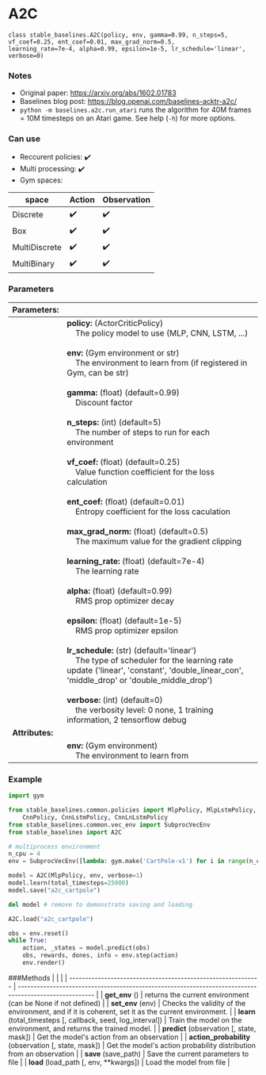 # A2C

```
class stable_baselines.A2C(policy, env, gamma=0.99, n_steps=5, vf_coef=0.25, ent_coef=0.01, max_grad_norm=0.5,
learning_rate=7e-4, alpha=0.99, epsilon=1e-5, lr_schedule='linear', verbose=0)
```

### Notes 

- Original paper: https://arxiv.org/abs/1602.01783
- Baselines blog post: https://blog.openai.com/baselines-acktr-a2c/
- `python -m baselines.a2c.run_atari` runs the algorithm for 40M frames = 10M timesteps on an Atari game. See help (`-h`) for more options.

### Can use
- Reccurent policies: :heavy_check_mark:
- Multi processing: :heavy_check_mark:
- Gym spaces:

| **space**     | **Action**         | **Observation**    |
| ------------- | ------------------ | ------------------ |
| Discrete      | :heavy_check_mark: | :heavy_check_mark: |
| Box           | :heavy_check_mark: | :heavy_check_mark: |
| MultiDiscrete | :heavy_check_mark: | :heavy_check_mark: |
| MultiBinary   | :heavy_check_mark: | :heavy_check_mark: |

### Parameters

| **Parameters:** |     |
| --------------- | --- |
|                 | **policy:** (ActorCriticPolicy) <br>&nbsp;&nbsp;&nbsp; The policy model to use (MLP, CNN, LSTM, ...) <br><br> **env:** (Gym environment or str) <br>&nbsp;&nbsp;&nbsp; The environment to learn from (if registered in Gym, can be str) <br><br> **gamma:** (float) (default=0.99) <br>&nbsp;&nbsp;&nbsp; Discount factor <br><br> **n_steps:** (int) (default=5) <br>&nbsp;&nbsp;&nbsp; The number of steps to run for each environment <br><br> **vf_coef:** (float) (default=0.25) <br>&nbsp;&nbsp;&nbsp; Value function coefficient for the loss calculation <br><br> **ent_coef:** (float) (default=0.01) <br>&nbsp;&nbsp;&nbsp; Entropy coefficient for the loss caculation <br><br> **max_grad_norm:** (float) (default=0.5) <br>&nbsp;&nbsp;&nbsp; The maximum value for the gradient clipping <br><br> **learning_rate:** (float) (default=7e-4) <br>&nbsp;&nbsp;&nbsp; The learning rate <br><br> **alpha:** (float) (default=0.99) <br>&nbsp;&nbsp;&nbsp; RMS prop optimizer decay <br><br> **epsilon:** (float) (default=1e-5) <br>&nbsp;&nbsp;&nbsp; RMS prop optimizer epsilon <br><br> **lr_schedule:** (str) (default='linear') <br>&nbsp;&nbsp;&nbsp; The type of scheduler for the learning rate update ('linear', 'constant', 'double_linear_con', 'middle_drop' or 'double_middle_drop') <br><br> **verbose:** (int) (default=0) <br>&nbsp;&nbsp;&nbsp; the verbosity level: 0 none, 1 training information, 2 tensorflow debug |
| **Attributes:** |     |
|                 | **env:** (Gym environment) <br>&nbsp;&nbsp;&nbsp; The environment to learn from |

### Example
```python
import gym

from stable_baselines.common.policies import MlpPolicy, MlpLstmPolicy, MlpLnLstmPolicy, \
    CnnPolicy, CnnLstmPolicy, CnnLnLstmPolicy
from stable_baselines.common.vec_env import SubprocVecEnv
from stable_baselines import A2C

# multiprocess environment
n_cpu = 4
env = SubprocVecEnv([lambda: gym.make('CartPole-v1') for i in range(n_cpu)])

model = A2C(MlpPolicy, env, verbose=1)
model.learn(total_timesteps=25000)
model.save("a2c_cartpole")

del model # remove to demonstrate saving and loading

A2C.load("a2c_cartpole")

obs = env.reset()
while True:
    action, _states = model.predict(obs)
    obs, rewards, dones, info = env.step(action)
    env.render()
```

###Methods 
|                                                              |                                                                                                        |
| ------------------------------------------------------------ | ------------------------------------------------------------------------------------------------------ |
| **get_env** ()                                               | returns the current environment (can be None if not defined)                                           |
| **set_env** (env)                                            | Checks the validity of the environment, and if it is coherent, set it as the current environment.      |
| **learn** (total_timesteps [, callback, seed, log_interval]) | Train the model on the environment, and returns the trained model.                                     |
| **predict** (observation [, state, mask])                    | Get the model's action from an observation                                                             |
| **action_probability** (observation [, state, mask])         | Get the model's action probability distribution from an observation                                    |
| **save** (save_path)                                         | Save the current parameters to file                                                                    |
| **load** (load_path [, env, **kwargs])                       | Load the model from file                                                                               |